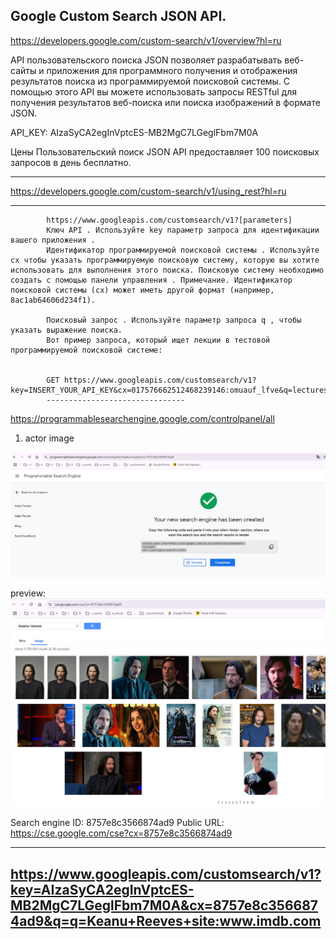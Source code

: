 
## Google Custom Search JSON API.
https://developers.google.com/custom-search/v1/overview?hl=ru

API пользовательского поиска JSON позволяет разрабатывать веб-сайты и приложения для программного получения и отображения результатов поиска из программируемой поисковой системы. С помощью этого API вы можете использовать запросы RESTful для получения результатов веб-поиска или поиска изображений в формате JSON.

API_KEY: AIzaSyCA2egInVptcES-MB2MgC7LGeglFbm7M0A

Цены
Пользовательский поиск JSON API предоставляет 100 поисковых запросов в день бесплатно. 

----------

https://developers.google.com/custom-search/v1/using_rest?hl=ru

-----------
            https://www.googleapis.com/customsearch/v1?[parameters]
            Ключ API . Используйте key параметр запроса для идентификации вашего приложения .
            Идентификатор программируемой поисковой системы . Используйте cx чтобы указать программируемую поисковую систему, которую вы хотите использовать для выполнения этого поиска. Поисковую систему необходимо создать с помощью панели управления . Примечание. Идентификатор поисковой системы (cx) может иметь другой формат (например, 8ac1ab64606d234f1).

            Поисковый запрос . Используйте параметр запроса q , чтобы указать выражение поиска.
            Вот пример запроса, который ищет лекции в тестовой программируемой поисковой системе:


            GET https://www.googleapis.com/customsearch/v1?key=INSERT_YOUR_API_KEY&cx=017576662512468239146:omuauf_lfve&q=lectures
            -------------------------------
https://programmablesearchengine.google.com/controlpanel/all

1. actor image

![](_md_img/flow_images/flow%202024-11-26-11-14-22.png)

<script async src="https://cse.google.com/cse.js?cx=8757e8c3566874ad9">
</script>
<div class="gcse-search"></div>

preview:![](_md_img/flow_images/flow%202024-11-26-11-14-54.png)

Search engine ID: 8757e8c3566874ad9
Public URL: https://cse.google.com/cse?cx=8757e8c3566874ad9

--------------------
https://www.googleapis.com/customsearch/v1?key=AIzaSyCA2egInVptcES-MB2MgC7LGeglFbm7M0A&cx=8757e8c3566874ad9&q=q=Keanu+Reeves+site:www.imdb.com
-------------------
